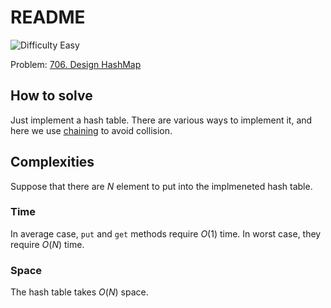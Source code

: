 # README

![Difficulty Easy](https://img.shields.io/badge/Difficulty-Easy-green)

Problem: [706. Design HashMap][problem]

[problem]: https://leetcode.com/problems/design-hashmap/description/


## How to solve

Just implement a hash table.
There are various ways to implement it, and here we use [chaining] to avoid collision.

[chaining]: https://en.wikipedia.org/w/index.php?title=Hash_table&oldid=1196850001#Separate_chaining



## Complexities

Suppose that there are $N$ element to put into the implmeneted hash table.

### Time

In average case, `put` and `get` methods require $O(1)$ time.
In worst case, they require $O(N)$ time.

### Space

The hash table takes $O(N)$ space.
